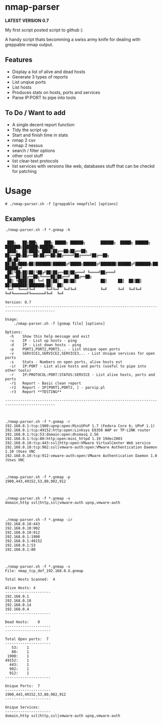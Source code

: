 # nmap-parser

**LATEST VERSION 0.7**

My first script posted script to github (:

A handy script thats becomming a swiss army knife for dealing with greppable nmap output. 


## Features

* Display a list of alive and dead hosts
* Generate 3 types of reports
* List unqiue ports
* List hosts
* Produces stats on hosts, ports and services
* Parse IP:PORT to pipe into tools

## To Do / Want to add

* A single decent report function
* Tidy the script up
* Start and finish time in stats
* nmap 2 csv
* nmap 2 nessus
* search / filter options
* other cool stuff
* list clear-text protocols
* list services with versions like web, databases stuff that can be checkd for patching

# Usage

```
# ./nmap-parser.sh -f [greppable nmapfile] [options]

```

## Examples


```
./nmap-parser.sh -f *.gnmap -h


 ███╗   ██╗███╗   ███╗ █████╗ ██████╗       ██████╗  █████╗ ██████╗ ███████╗███████╗██████╗ 
 ████╗  ██║████╗ ████║██╔══██╗██╔══██╗      ██╔══██╗██╔══██╗██╔══██╗██╔════╝██╔════╝██╔══██╗
 ██╔██╗ ██║██╔████╔██║███████║██████╔╝█████╗██████╔╝███████║██████╔╝███████╗█████╗  ██████╔╝
 ██║╚██╗██║██║╚██╔╝██║██╔══██║██╔═══╝ ╚════╝██╔═══╝ ██╔══██║██╔══██╗╚════██║██╔══╝  ██╔══██╗
 ██║ ╚████║██║ ╚═╝ ██║██║  ██║██║           ██║     ██║  ██║██║  ██║███████║███████╗██║  ██║
 ╚═╝  ╚═══╝╚═╝     ╚═╝╚═╝  ╚═╝╚═╝           ╚═╝     ╚═╝  ╚═╝╚═╝  ╚═╝╚══════╝╚══════╝╚═╝  ╚═╝

Version: 0.7
---------------------------------------------------------------------------------------------
 
Usage: 
    ./nmap-parser.sh -f [gnmap file] [options] 
 
Options:  
  -h    Show this help message and exit
  -u    IP - List up hosts - ping
  -d    IP - List down hosts - ping
  -p    PORT1,PORT2,PORT3,.. - List Unique open ports 
  -v    SERVICE1,SERVICE2,SERVICE3,.. - List Unique services for open ports
  -s    Stats - Numbers on open ports, alive hosts est
  -ir   IP:PORT - List alive hosts and ports (useful to pipe into other tools)
  -r    IP:PROTOCOL:PORT:STATUS:SERVICE - List alive hosts, ports and ports
  -r1   Report - Basic clean report
  -r2   Report - IP[PORT1,PORT2, ] - parsip.pl
  -r3   Report **TESTING**

---------------------------------------------------------------------------------------------



./nmap-parser.sh -f *.gnmap -r
192.168.0.1:tcp:1900:upnp:open:MiniUPnP 1.7 (Fedora Core 6; UPnP 1.1)
192.168.0.1:tcp:49152:http:open:Linksys E8350 WAP or TP-LINK router
192.168.0.1:tcp:53:domain:open:dnsmasq 2.56
192.168.0.1:tcp:80:http:open:mini_httpd 1.19 19dec2003
192.168.0.10:tcp:443:ssl|http:open:VMware VirtualCenter Web service
192.168.0.10:tcp:902:ssl|vmware-auth:open:VMware Authentication Daemon 1.10 (Uses VNC
192.168.0.10:tcp:912:vmware-auth:open:VMware Authentication Daemon 1.0 (Uses VNC



./nmap-parser.sh -f *.gnmap -p
1900,443,49152,53,80,902,912



./nmap-parser.sh -f *.gnmap -v
domain,http ssl|http,ssl|vmware-auth upnp,vmware-auth



./nmap-parser.sh -f *.gnmap -ir
192.168.0.10:443
192.168.0.10:902
192.168.0.10:912
192.168.0.1:1900
192.168.0.1:49152
192.168.0.1:53
192.168.0.1:80



./nmap-parser.sh -f *.gnmap -s
File: nmap_tcp_def_192.168.0.X.gnmap

Total Hosts Scanned:  4

Alive Hosts: 4
---------------------
192.168.0.1
192.168.0.10
192.168.0.14
192.168.0.4
---------------------

Dead Hosts:    0
---------------------
---------------------

Total Open ports:  7
---------------------
   53:    1
   80:    1
 1900:    1
49152:    1
  443:    1
  902:    1
  912:    1
---------------------

Unique Ports:  7
---------------------
1900,443,49152,53,80,902,912
---------------------
 
Unique Services:
---------------------
domain,http ssl|http,ssl|vmware-auth upnp,vmware-auth
```
